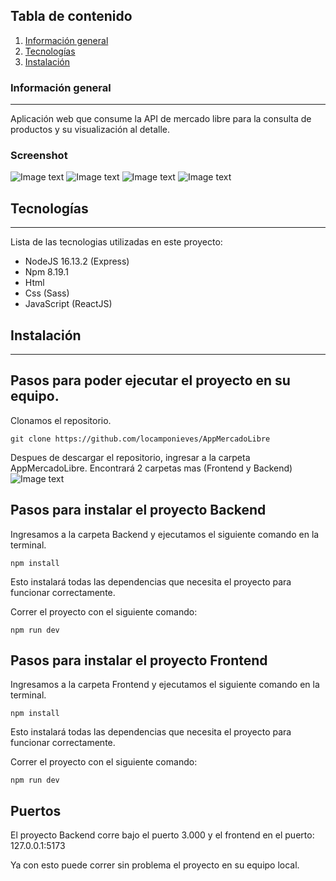## Tabla de contenido
1. [Información general](#Información-general)
2. [Tecnologías](#Tecnologías)
3. [Instalación](#Instalación)
### Información general
***
Aplicación web que consume la API de mercado libre para la consulta de productos y su visualización al detalle. 
### Screenshot
![Image text](https://i.postimg.cc/h43PCbsW-/01-foto.png)
![Image text](https://i.postimg.cc/HscWFcvJ/02-foto.png)
![Image text](https://i.postimg.cc/5Nh9J4Ds/03-foto.png)
![Image text](https://i.postimg.cc/RZwSZrB4/04-foto.png)
## Tecnologías
***
Lista de las tecnologias utilizadas en este proyecto:
* NodeJS 16.13.2 (Express)
* Npm 8.19.1
* Html
* Css (Sass)
* JavaScript (ReactJS)
## Instalación
***
## Pasos para poder ejecutar el proyecto en su equipo. 

Clonamos el repositorio. 
```
git clone https://github.com/locamponieves/AppMercadoLibre
```
Despues de descargar el repositorio, ingresar a la carpeta AppMercadoLibre.
Encontrará 2 carpetas mas (Frontend y Backend) 
![Image text](https://i.postimg.cc/zX6QP34G/Captura-de-pantalla-125.png)


## Pasos para instalar el proyecto Backend
Ingresamos a la carpeta Backend y ejecutamos el siguiente comando en la terminal.
```
npm install
```
Esto instalará todas las dependencias que necesita el proyecto para funcionar 
correctamente.

Correr el proyecto con el siguiente comando:
```
npm run dev
```
## Pasos para instalar el proyecto Frontend
Ingresamos a la carpeta Frontend y ejecutamos el siguiente comando en la terminal.
```
npm install
```
Esto instalará todas las dependencias que necesita el proyecto para funcionar 
correctamente.

Correr el proyecto con el siguiente comando:
```
npm run dev
```
## Puertos

El proyecto Backend corre bajo el puerto 3.000 y el frontend en el puerto: 127.0.0.1:5173

Ya con esto puede correr sin problema el proyecto en su equipo local.